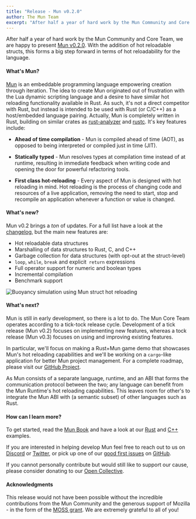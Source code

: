 ```yaml
---
title: "Release - Mun v0.2.0"
author: The Mun Team
excerpt: "After half a year of hard work by the Mun Community and Core Team, we are happy to present Mun v0.2.0. With the addition of hot reloadable structs, this forms a big step forward in terms of hot reloadability for the language."
---
```


After half a year of hard work by the Mun Community and Core Team, we are happy to present
[Mun v0.2.0](https://github.com/mun-lang/mun/releases/tag/v0.2.0). With the addition of hot
reloadable structs, this forms a big step forward in terms of hot reloadability for the language.

#### What's Mun?

[Mun](https://mun-lang.org) is an embeddable programming language empowering creation through
iteration. The idea to create Mun originated out of frustration with the Lua dynamic scripting
language and a desire to have similar hot reloading functionality available in Rust. As such, it's
not a direct competitor with Rust, but instead is intended to be used with Rust (or C/C++) as a
host/embedded language pairing. Actually, Mun is completely written in Rust, building on similar
crates as [rust-analyzer](https://github.com/rust-analyzer/rust-analyzer) and
[rustc](https://github.com/rust-lang/rust). It's key features include:

- **Ahead of time compilation** - Mun is compiled ahead of time (AOT), as opposed to being
  interpreted or compiled just in time (JIT).

- **Statically typed** - Mun resolves types at compilation time instead of at runtime, resulting in
  immediate feedback when writing code and opening the door for powerful refactoring tools.

- **First class hot-reloading** - Every aspect of Mun is designed with hot reloading in mind. Hot
  reloading is the process of changing code and resources of a live application, removing the need
  to start, stop and recompile an application whenever a function or value is changed.

#### What's new?

Mun v0.2 brings a *ton* of updates. For a full list have a look at the
[changelog](https://github.com/mun-lang/mun/releases/tag/v0.2.0), but the main new features are:

* Hot reloadable data structures
* Marshalling of data structures to Rust, C, and C++
* Garbage collection for data structures (with opt-out at the struct-level)
* `loop`, `while`, `break` and explicit` return` expressions
* Full operator support for numeric and boolean types
* Incremental compilation
* Benchmark support

<img src="../images/buoyancy-hot-reload.gif" alt="Buoyancy simulation using Mun struct hot reloading" style="max-width=100%" />

#### What's next?

Mun is still in early development, so there is a lot to do. The Mun Core Team operates according to
a tick-tock release cycle. Development of a tick release (Mun v0.2) focuses on implementing new
features, whereas a tock release (Mun v0.3) focuses on using and improving existing features.

In particular, we'll focus on making a Rust+Mun game demo that showcases Mun's hot reloading
capabilities and we'll be working on a `cargo`-like application for better Mun project management.
For a complete roadmap, please visit our
[GitHub Project](https://github.com/mun-lang/mun/projects/1).

As Mun consists of a separate language, runtime, and an ABI that forms the communication protocol
between the two; any language can benefit from the Mun Runtime's hot reloading capabilities. This
leaves room for other's to integrate the Mun ABI with (a semantic subset) of other languages such
as Rust.

#### How can I learn more?

To get started, read the [Mun Book](https://docs.mun-lang.org/v0.2) and have a look at our
[Rust](https://github.com/mun-lang/mun/tree/master/crates/mun_runtime/examples) and
[C++](https://github.com/mun-lang/example-cpp) examples.

If you are interested in helping develop Mun feel free to reach out to us on
[Discord](https://discord.gg/SfvvcCU) or [Twitter](https://twitter.com/munlangorg), or pick up one
of our [good first issues][gfi] on [GitHub](https://github.com/mun-lang/mun).

If you cannot personally contribute but would still like to support our cause, please consider
donating to our [Open Collective](https://opencollective.com/mun).

[gfi]: https://github.com/mun-lang/mun/issues?q=is%3Aopen+is%3Aissue+label%3A%22good+first+issue%22


#### Acknowledgments

This release would not have been possible without the incredible contributions from the Mun
Community and the generous support of Mozilla - in the form of the [MOSS grant](https://www.mozilla.org/en-US/moss/mission-partners). We are extremely grateful to all of you!
